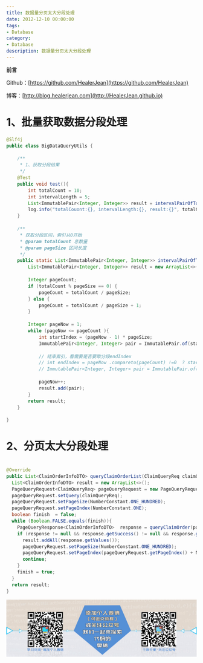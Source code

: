 ```yaml
---
title: 数据量分页太大分段处理
date: 2012-12-10 00:00:00
tags: 
- Database
category: 
- Database
description: 数据量分页太大分段处理
---
```


**前言**     

 Github：[https://github.com/HealerJean](https://github.com/HealerJean)         

 博客：[http://blog.healerjean.com](http://HealerJean.github.io)          



# 1、批量获取数据分段处理

```java
@Slf4j
public class BigDataQueryUtils {

    /**
     * 1、获取分段结果
     */
    @Test
    public void test(){
        int totalCount = 10;
        int intervalLength = 5;
        List<ImmutablePair<Integer, Integer>> result = intervalPairOfTotalCount(totalCount, intervalLength);
        log.info("totalCouont:{}, intervalLength:{}, result:{}", totalCount, intervalLength, result);
    }

    /**
     * 获取分段区间，索引从0开始
     * @param totalCount 总数量
     * @param pageSize 区间长度
     */
    public static List<ImmutablePair<Integer, Integer>> intervalPairOfTotalCount(Integer totalCount, Integer pageSize){
        List<ImmutablePair<Integer, Integer>> result = new ArrayList<>();

        Integer pageCount;
        if (totalCount % pageSize == 0) {
            pageCount = totalCount / pageSize;
        } else {
            pageCount = totalCount / pageSize + 1;
        }

        Integer pageNow = 1;
        while (pageNow <= pageCount ){
            int startIndex = (pageNow - 1) * pageSize;
            ImmutablePair<Integer, Integer> pair = ImmutablePair.of(startIndex, pageSize);

            // 结束索引，看需要是否要取分段endIndex
            // int endIndex = pageNow .compareto(pageCount) !=0  ? startIndex + pageSize : totalCount;
            // ImmutablePair<Integer, Integer> pair = ImmutablePair.of(startIndex, endIndex);

            pageNow++;
            result.add(pair);
        }
        return result;
    }

}

```



# 2、分页太大分段处理

```java

@Override
public List<ClaimOrderInfoDTO> queryClaimOrderList(ClaimQueryReq claimQueryReq) {
  List<ClaimOrderInfoDTO> result = new ArrayList<>();
  PageQueryRequest<ClaimQueryReq> pageQueryRequest = new PageQueryRequest<>();
  pageQueryRequest.setQuery(claimQueryReq);
  pageQueryRequest.setPageSize(NumberConstant.ONE_HUNDRED);
  pageQueryRequest.setPageIndex(NumberConstant.ONE);
  boolean finish  = false;
  while (Boolean.FALSE.equals(finish)){
    PageQueryResponse<ClaimOrderInfoDTO>  response = queryClaimOrder(pageQueryRequest);
    if (response != null && response.getSuccess() != null && response.getSuccess() &&  response.getTotalPage() != null && response.getTotalPage() > pageQueryRequest.getPageIndex() &&!CollectionUtils.isEmpty(response.getValues())){
      result.addAll(response.getValues());
      pageQueryRequest.setPageSize(NumberConstant.ONE_HUNDRED);
      pageQueryRequest.setPageIndex(pageQueryRequest.getPageIndex() + NumberConstant.ONE);
      continue;
    }
    finish = true;
  }
  return result;
}
```





![ContactAuthor](https://raw.githubusercontent.com/HealerJean/HealerJean.github.io/master/assets/img/artical_bottom.jpg)



<!-- Gitalk 评论 start  -->

<link rel="stylesheet" href="https://unpkg.com/gitalk/dist/gitalk.css">

<script src="https://unpkg.com/gitalk@latest/dist/gitalk.min.js"></script> 
<div id="gitalk-container"></div>    
 <script type="text/javascript">
    var gitalk = new Gitalk({
		clientID: `1d164cd85549874d0e3a`,
		clientSecret: `527c3d223d1e6608953e835b547061037d140355`,
		repo: `HealerJean.github.io`,
		owner: 'HealerJean',
		admin: ['HealerJean'],
		id: 'kh83w2LedSlTHY15',
    });
    gitalk.render('gitalk-container');
</script> 



<!-- Gitalk end -->



